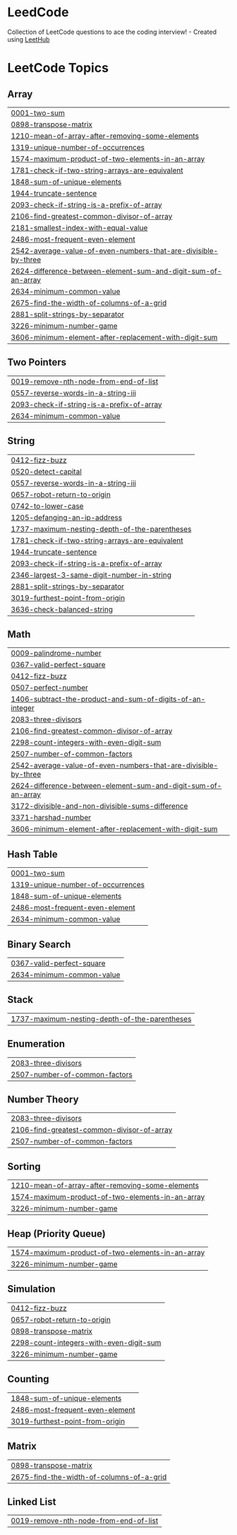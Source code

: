 # LeedCode
Collection of LeetCode questions to ace the coding interview! - Created using [LeetHub](https://github.com/QasimWani/LeetHub)

<!---LeetCode Topics Start-->
# LeetCode Topics
## Array
|  |
| ------- |
| [0001-two-sum](https://github.com/Nizaam81/LeedCode/tree/master/0001-two-sum) |
| [0898-transpose-matrix](https://github.com/Nizaam81/LeedCode/tree/master/0898-transpose-matrix) |
| [1210-mean-of-array-after-removing-some-elements](https://github.com/Nizaam81/LeedCode/tree/master/1210-mean-of-array-after-removing-some-elements) |
| [1319-unique-number-of-occurrences](https://github.com/Nizaam81/LeedCode/tree/master/1319-unique-number-of-occurrences) |
| [1574-maximum-product-of-two-elements-in-an-array](https://github.com/Nizaam81/LeedCode/tree/master/1574-maximum-product-of-two-elements-in-an-array) |
| [1781-check-if-two-string-arrays-are-equivalent](https://github.com/Nizaam81/LeedCode/tree/master/1781-check-if-two-string-arrays-are-equivalent) |
| [1848-sum-of-unique-elements](https://github.com/Nizaam81/LeedCode/tree/master/1848-sum-of-unique-elements) |
| [1944-truncate-sentence](https://github.com/Nizaam81/LeedCode/tree/master/1944-truncate-sentence) |
| [2093-check-if-string-is-a-prefix-of-array](https://github.com/Nizaam81/LeedCode/tree/master/2093-check-if-string-is-a-prefix-of-array) |
| [2106-find-greatest-common-divisor-of-array](https://github.com/Nizaam81/LeedCode/tree/master/2106-find-greatest-common-divisor-of-array) |
| [2181-smallest-index-with-equal-value](https://github.com/Nizaam81/LeedCode/tree/master/2181-smallest-index-with-equal-value) |
| [2486-most-frequent-even-element](https://github.com/Nizaam81/LeedCode/tree/master/2486-most-frequent-even-element) |
| [2542-average-value-of-even-numbers-that-are-divisible-by-three](https://github.com/Nizaam81/LeedCode/tree/master/2542-average-value-of-even-numbers-that-are-divisible-by-three) |
| [2624-difference-between-element-sum-and-digit-sum-of-an-array](https://github.com/Nizaam81/LeedCode/tree/master/2624-difference-between-element-sum-and-digit-sum-of-an-array) |
| [2634-minimum-common-value](https://github.com/Nizaam81/LeedCode/tree/master/2634-minimum-common-value) |
| [2675-find-the-width-of-columns-of-a-grid](https://github.com/Nizaam81/LeedCode/tree/master/2675-find-the-width-of-columns-of-a-grid) |
| [2881-split-strings-by-separator](https://github.com/Nizaam81/LeedCode/tree/master/2881-split-strings-by-separator) |
| [3226-minimum-number-game](https://github.com/Nizaam81/LeedCode/tree/master/3226-minimum-number-game) |
| [3606-minimum-element-after-replacement-with-digit-sum](https://github.com/Nizaam81/LeedCode/tree/master/3606-minimum-element-after-replacement-with-digit-sum) |
## Two Pointers
|  |
| ------- |
| [0019-remove-nth-node-from-end-of-list](https://github.com/Nizaam81/LeedCode/tree/master/0019-remove-nth-node-from-end-of-list) |
| [0557-reverse-words-in-a-string-iii](https://github.com/Nizaam81/LeedCode/tree/master/0557-reverse-words-in-a-string-iii) |
| [2093-check-if-string-is-a-prefix-of-array](https://github.com/Nizaam81/LeedCode/tree/master/2093-check-if-string-is-a-prefix-of-array) |
| [2634-minimum-common-value](https://github.com/Nizaam81/LeedCode/tree/master/2634-minimum-common-value) |
## String
|  |
| ------- |
| [0412-fizz-buzz](https://github.com/Nizaam81/LeedCode/tree/master/0412-fizz-buzz) |
| [0520-detect-capital](https://github.com/Nizaam81/LeedCode/tree/master/0520-detect-capital) |
| [0557-reverse-words-in-a-string-iii](https://github.com/Nizaam81/LeedCode/tree/master/0557-reverse-words-in-a-string-iii) |
| [0657-robot-return-to-origin](https://github.com/Nizaam81/LeedCode/tree/master/0657-robot-return-to-origin) |
| [0742-to-lower-case](https://github.com/Nizaam81/LeedCode/tree/master/0742-to-lower-case) |
| [1205-defanging-an-ip-address](https://github.com/Nizaam81/LeedCode/tree/master/1205-defanging-an-ip-address) |
| [1737-maximum-nesting-depth-of-the-parentheses](https://github.com/Nizaam81/LeedCode/tree/master/1737-maximum-nesting-depth-of-the-parentheses) |
| [1781-check-if-two-string-arrays-are-equivalent](https://github.com/Nizaam81/LeedCode/tree/master/1781-check-if-two-string-arrays-are-equivalent) |
| [1944-truncate-sentence](https://github.com/Nizaam81/LeedCode/tree/master/1944-truncate-sentence) |
| [2093-check-if-string-is-a-prefix-of-array](https://github.com/Nizaam81/LeedCode/tree/master/2093-check-if-string-is-a-prefix-of-array) |
| [2346-largest-3-same-digit-number-in-string](https://github.com/Nizaam81/LeedCode/tree/master/2346-largest-3-same-digit-number-in-string) |
| [2881-split-strings-by-separator](https://github.com/Nizaam81/LeedCode/tree/master/2881-split-strings-by-separator) |
| [3019-furthest-point-from-origin](https://github.com/Nizaam81/LeedCode/tree/master/3019-furthest-point-from-origin) |
| [3636-check-balanced-string](https://github.com/Nizaam81/LeedCode/tree/master/3636-check-balanced-string) |
## Math
|  |
| ------- |
| [0009-palindrome-number](https://github.com/Nizaam81/LeedCode/tree/master/0009-palindrome-number) |
| [0367-valid-perfect-square](https://github.com/Nizaam81/LeedCode/tree/master/0367-valid-perfect-square) |
| [0412-fizz-buzz](https://github.com/Nizaam81/LeedCode/tree/master/0412-fizz-buzz) |
| [0507-perfect-number](https://github.com/Nizaam81/LeedCode/tree/master/0507-perfect-number) |
| [1406-subtract-the-product-and-sum-of-digits-of-an-integer](https://github.com/Nizaam81/LeedCode/tree/master/1406-subtract-the-product-and-sum-of-digits-of-an-integer) |
| [2083-three-divisors](https://github.com/Nizaam81/LeedCode/tree/master/2083-three-divisors) |
| [2106-find-greatest-common-divisor-of-array](https://github.com/Nizaam81/LeedCode/tree/master/2106-find-greatest-common-divisor-of-array) |
| [2298-count-integers-with-even-digit-sum](https://github.com/Nizaam81/LeedCode/tree/master/2298-count-integers-with-even-digit-sum) |
| [2507-number-of-common-factors](https://github.com/Nizaam81/LeedCode/tree/master/2507-number-of-common-factors) |
| [2542-average-value-of-even-numbers-that-are-divisible-by-three](https://github.com/Nizaam81/LeedCode/tree/master/2542-average-value-of-even-numbers-that-are-divisible-by-three) |
| [2624-difference-between-element-sum-and-digit-sum-of-an-array](https://github.com/Nizaam81/LeedCode/tree/master/2624-difference-between-element-sum-and-digit-sum-of-an-array) |
| [3172-divisible-and-non-divisible-sums-difference](https://github.com/Nizaam81/LeedCode/tree/master/3172-divisible-and-non-divisible-sums-difference) |
| [3371-harshad-number](https://github.com/Nizaam81/LeedCode/tree/master/3371-harshad-number) |
| [3606-minimum-element-after-replacement-with-digit-sum](https://github.com/Nizaam81/LeedCode/tree/master/3606-minimum-element-after-replacement-with-digit-sum) |
## Hash Table
|  |
| ------- |
| [0001-two-sum](https://github.com/Nizaam81/LeedCode/tree/master/0001-two-sum) |
| [1319-unique-number-of-occurrences](https://github.com/Nizaam81/LeedCode/tree/master/1319-unique-number-of-occurrences) |
| [1848-sum-of-unique-elements](https://github.com/Nizaam81/LeedCode/tree/master/1848-sum-of-unique-elements) |
| [2486-most-frequent-even-element](https://github.com/Nizaam81/LeedCode/tree/master/2486-most-frequent-even-element) |
| [2634-minimum-common-value](https://github.com/Nizaam81/LeedCode/tree/master/2634-minimum-common-value) |
## Binary Search
|  |
| ------- |
| [0367-valid-perfect-square](https://github.com/Nizaam81/LeedCode/tree/master/0367-valid-perfect-square) |
| [2634-minimum-common-value](https://github.com/Nizaam81/LeedCode/tree/master/2634-minimum-common-value) |
## Stack
|  |
| ------- |
| [1737-maximum-nesting-depth-of-the-parentheses](https://github.com/Nizaam81/LeedCode/tree/master/1737-maximum-nesting-depth-of-the-parentheses) |
## Enumeration
|  |
| ------- |
| [2083-three-divisors](https://github.com/Nizaam81/LeedCode/tree/master/2083-three-divisors) |
| [2507-number-of-common-factors](https://github.com/Nizaam81/LeedCode/tree/master/2507-number-of-common-factors) |
## Number Theory
|  |
| ------- |
| [2083-three-divisors](https://github.com/Nizaam81/LeedCode/tree/master/2083-three-divisors) |
| [2106-find-greatest-common-divisor-of-array](https://github.com/Nizaam81/LeedCode/tree/master/2106-find-greatest-common-divisor-of-array) |
| [2507-number-of-common-factors](https://github.com/Nizaam81/LeedCode/tree/master/2507-number-of-common-factors) |
## Sorting
|  |
| ------- |
| [1210-mean-of-array-after-removing-some-elements](https://github.com/Nizaam81/LeedCode/tree/master/1210-mean-of-array-after-removing-some-elements) |
| [1574-maximum-product-of-two-elements-in-an-array](https://github.com/Nizaam81/LeedCode/tree/master/1574-maximum-product-of-two-elements-in-an-array) |
| [3226-minimum-number-game](https://github.com/Nizaam81/LeedCode/tree/master/3226-minimum-number-game) |
## Heap (Priority Queue)
|  |
| ------- |
| [1574-maximum-product-of-two-elements-in-an-array](https://github.com/Nizaam81/LeedCode/tree/master/1574-maximum-product-of-two-elements-in-an-array) |
| [3226-minimum-number-game](https://github.com/Nizaam81/LeedCode/tree/master/3226-minimum-number-game) |
## Simulation
|  |
| ------- |
| [0412-fizz-buzz](https://github.com/Nizaam81/LeedCode/tree/master/0412-fizz-buzz) |
| [0657-robot-return-to-origin](https://github.com/Nizaam81/LeedCode/tree/master/0657-robot-return-to-origin) |
| [0898-transpose-matrix](https://github.com/Nizaam81/LeedCode/tree/master/0898-transpose-matrix) |
| [2298-count-integers-with-even-digit-sum](https://github.com/Nizaam81/LeedCode/tree/master/2298-count-integers-with-even-digit-sum) |
| [3226-minimum-number-game](https://github.com/Nizaam81/LeedCode/tree/master/3226-minimum-number-game) |
## Counting
|  |
| ------- |
| [1848-sum-of-unique-elements](https://github.com/Nizaam81/LeedCode/tree/master/1848-sum-of-unique-elements) |
| [2486-most-frequent-even-element](https://github.com/Nizaam81/LeedCode/tree/master/2486-most-frequent-even-element) |
| [3019-furthest-point-from-origin](https://github.com/Nizaam81/LeedCode/tree/master/3019-furthest-point-from-origin) |
## Matrix
|  |
| ------- |
| [0898-transpose-matrix](https://github.com/Nizaam81/LeedCode/tree/master/0898-transpose-matrix) |
| [2675-find-the-width-of-columns-of-a-grid](https://github.com/Nizaam81/LeedCode/tree/master/2675-find-the-width-of-columns-of-a-grid) |
## Linked List
|  |
| ------- |
| [0019-remove-nth-node-from-end-of-list](https://github.com/Nizaam81/LeedCode/tree/master/0019-remove-nth-node-from-end-of-list) |
<!---LeetCode Topics End-->